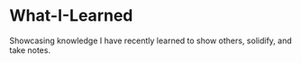 # What-I-Learned
Showcasing knowledge I have recently learned to show others, solidify, and take notes.

